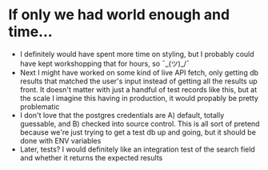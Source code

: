 # If only we had world enough and time...

- I definitely would have spent more time on styling, but I probably could have kept workshopping that for hours, so ¯\_(ツ)_/¯
- Next I might have worked on some kind of live API fetch, only getting db results that matched the user's input instead of getting all the results up front. It doesn't matter with just a handful of test records like this, but at the scale I imagine this having in production, it would propably be pretty problematic
- I don't love that the postgres credentials are A) default, totally guessable, and B) checked into source control. This is all sort of pretend because we're just trying to get a test db up and going, but it should be done with ENV variables
- Later, tests? I would definitely like an integration test of the search field and whether it returns the expected results
